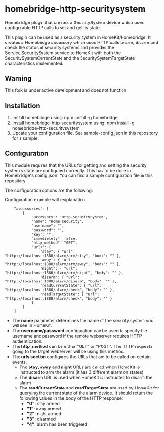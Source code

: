 # homebridge-http-securitysystem
Homebridge plugin that creates a SecuritySystem device which uses configurable HTTP calls to set and get its state.

This plugin can be used as a security system in HomeKit/Homebridge. It creates a Homebridge accessory which uses HTTP calls to arm, disarm and check the status of security systems 
and provides the Service.SecuritySystem service to HomeKit with both the SecuritySystemCurrentState and the SecuritySystemTargetState characteristics implemented.

## Warning
This fork is under active development and does not function

## Installation

1. Install homebridge using: npm install -g homebridge
2. Install homebridge-http-securitysystem using: npm install -g homebridge-http-securitysystem
3. Update your configuration file. See sample-config.json in this repository for a sample. 

## Configuration
This module requires that the URLs for getting and setting the security system's state are configured correctly. This has to be done in Homebridge's config.json. 
You can find a sample configuration file in this repository. 

The configuration options are the following:

Configuration example with explanation

```
    "accessories": [
        {
            "accessory": "Http-SecuritySystem",
            "name": "Home security",
            "username": "",
            "password": "",
            "key": "",
            "immediately": false,
            "http_method": "GET",
            "urls": {
                "stay": { "url": "http://localhost:1880/alarm/arm/stay", "body": "" },
                "away": { "url": "http://localhost:1880/alarm/arm/away", "body": "" },
                "night": { "url": "http://localhost:1880/alarm/arm/night", "body": "" },
                "disarm": { "url": "http://localhost:1880/alarm/disarm", "body": "" },
                "readCurrentState": { "url": "http://localhost:1880/alarm/check", "body": "" },
                "readTargetState": { "url": "http://localhost:1880/alarm/check", "body": "" }
            }
        }
    ]

```

- The **name** parameter determines the name of the security system you will see in HomeKit.
- The **username/password** configuration can be used to specify the username and password if the remote webserver requires HTTP authentication. 
- The **http_method** can be either "GET" or "POST". The HTTP requests going to the target webserver will be using this method.
- The **urls section** configures the URLs that are to be called on certain events. 
  - The **stay**, **away** and **night** URLs are called when HomeKit is instructed to arm the alarm (it has 3 different alarm on states)
  - The **disarm** URL is used when HomeKit is instructed to disarm the alarm
  - The **readCurrentState** and **readTargetState** are used by HomeKit for querying the current state of the alarm device. It should return the following values in the body of the HTTP response:
    - **"0"**: stay armed
    - **"1"**: away armed
    - **"2"**: night armed
    - **"3"**: disarmed
    - **"4"**: alarm has been triggered

